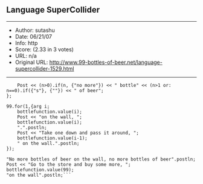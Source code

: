 
## Language SuperCollider ##
---
- Author: sutashu
- Date: 06/21/07
- Info: http
- Score:  (2.33 in 3 votes)
- URL: n/a
- Original URL: http://www.99-bottles-of-beer.net/language-supercollider-1529.html
---

```bottlefunction = {arg n; 
	Post << (n>0).if(n, {"no more"}) << " bottle" << (n>1 or: n==0).if({"s"}, {""}) << " of beer";
};

99.for(1,{arg i;
	bottlefunction.value(i);
	Post << "on the wall, ";
	bottlefunction.value(i);
	".".postln;
	Post << "Take one down and pass it around, ";
	bottlefunction.value(i-1);
	" on the wall.".postln;
});

"No more bottles of beer on the wall, no more bottles of beer".postln;
Post << "Go to the store and buy some more, ";
bottlefunction.value(99);
"on the wall".postln;```